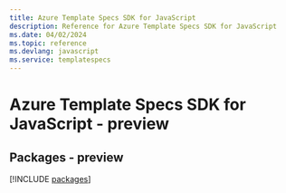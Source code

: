 ```yaml
---
title: Azure Template Specs SDK for JavaScript
description: Reference for Azure Template Specs SDK for JavaScript
ms.date: 04/02/2024
ms.topic: reference
ms.devlang: javascript
ms.service: templatespecs
---
```

# Azure Template Specs SDK for JavaScript - preview
## Packages - preview
[!INCLUDE [packages](template-specs-index.md)]